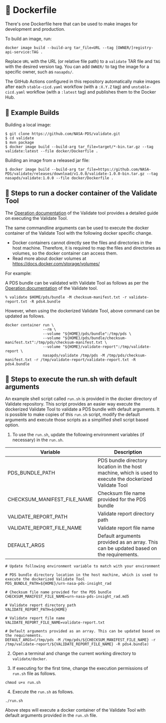 # 🚢 Dockerfile

There's one Dockerfile here that can be used to make images for development and production.

To build an image, run:

    docker image build --build-arg tar_file=URL --tag [OWNER/]registry-api-service:TAG .

Replace `URL` with the URL (or relative file path) to a `validate` TAR file and `TAG` with the desired version tag. You can add `OWNER/` to tag the image for a specific owner, such as `nasapds/`.

The GitHub Actions configured in this repository automatically make images after each `stable-cicd.yaml` workflow (with a `:X.Y.Z` tag) and `unstable-cicd.yaml` workflow (with a `:latest` tag) and publishes them to the Docker Hub.


## 🧱 Example Builds

Building a local image:
```console
$ git clone https://github.com/NASA-PDS/validate.git
$ cd validate
$ mvn package
$ docker image build --build-arg tar_file=target/*-bin.tar.gz --tag validate:latest --file docker/Dockerfile .
```

Building an image from a released jar file:
```console
$ docker image build --build-arg tar_file=https://github.com/NASA-PDS/validate/releases/download/v1.0.0/validate-1.0.0-bin.tar.gz --tag nasapds/validate:1.0.0 --file docker/Dockerfile .
```


## 🏃 Steps to run a docker container of the Validate Tool

The [Operation documentation](https://nasa-pds.github.io/validate/operate/index.html) of the Validate 
tool provides a detailed guide on executing the Validate Tool.

The same commandline arguments can be used to execute the docker container of the Validate Tool with 
the following docker specific change.

- Docker containers cannot directly see the files and directories in the host machine. Therefore, it is required to map 
the files and directories as volumes, so the docker container can access them.
- Read more about docker volumes at https://docs.docker.com/storage/volumes/ 

For example:

A PDS bundle can be validated with Validate Tool as follows as per the 
[Operation documentation](https://nasa-pds.github.io/validate/operate/index.html) of the Validate tool.

```shell
% validate $HOME/pds/bundle -M checksum-manifest.txt -r validate-report.txt -R pds4.bundle
```

However, when using the dockerized Validate Tool, above command can be updated as follows.

```shell
docker container run \
                 --rm \
                 --volume "${HOME}/pds/bundle":/tmp/pds \
                 --volume "${HOME}/pds/bundle/checksum-manifest.txt":/tmp/pds/checksum-manifest.txt \
                 --volume "${HOME}/validate-report":/tmp/validate-report \
                 nasapds/validate /tmp/pds -M /tmp/pds/checksum-manifest.txt -r /tmp/validate-report/validate-report.txt -R pds4.bundle
```


## 🏃 Steps to execute the run.sh with default arguments

An example shell script called `run.sh` is provided in the docker directory of Validate repository. 
This script provides an easier way execute the dockerized Validate Tool to validate a PDS bundle with default arguments. 
It is possible to make copies of this `run.sh` script, modify the default arguments and execute those 
scripts as a simplified shell script based option.

1. To use the `run.sh`, update the following environment variables (if necessary) in the `run.sh`.


| Variable                    | Description |
| --------------------------- | ----------- |
| PDS_BUNDLE_PATH             | PDS bundle directory location in the host machine, which is used to execute the dockerized Validate Tool |
| CHECKSUM_MANIFEST_FILE_NAME | Checksum file name provided for the PDS bundle |
| VALIDATE_REPORT_PATH        | Validate report directory path |
| VALIDATE_REPORT_FILE_NAME   | Validate report file name |
| DEFAULT_ARGS                | Default arguments provided as an array. This can be updated based on the requirements. |

```    
# Update following environment variable to match with your environment

# PDS bundle directory location in the host machine, which is used to execute the dockerized Validate Tool
PDS_BUNDLE_PATH=${HOME}/urn-nasa-pds-insight_rad

# Checksum file name provided for the PDS bundle
CHECKSUM_MANIFEST_FILE_NAME=urn-nasa-pds-insight_rad.md5

# Validate report directory path
VALIDATE_REPORT_PATH=${HOME}

# Validate report file name
VALIDATE_REPORT_FILE_NAME=validate-report.txt

# Default arguments provided as an array. This can be updated based on the requirements.
DEFAULT_ARGS=(/tmp/pds -M /tmp/pds/${CHECKSUM_MANIFEST_FILE_NAME} -r /tmp/validate-report/${VALIDATE_REPORT_FILE_NAME} -R pds4.bundle)

```

2. Open a terminal and change the current working directory to `validate/docker`.

3. If executing for the first time, change the execution permissions of `run.sh` file as follows.

```
chmod u+x run.sh
```

4. Execute the `run.sh` as follows.

```
./run.sh
```

Above steps will execute a docker container of the Validate Tool with default arguments provided in 
the `run.sh` file.
